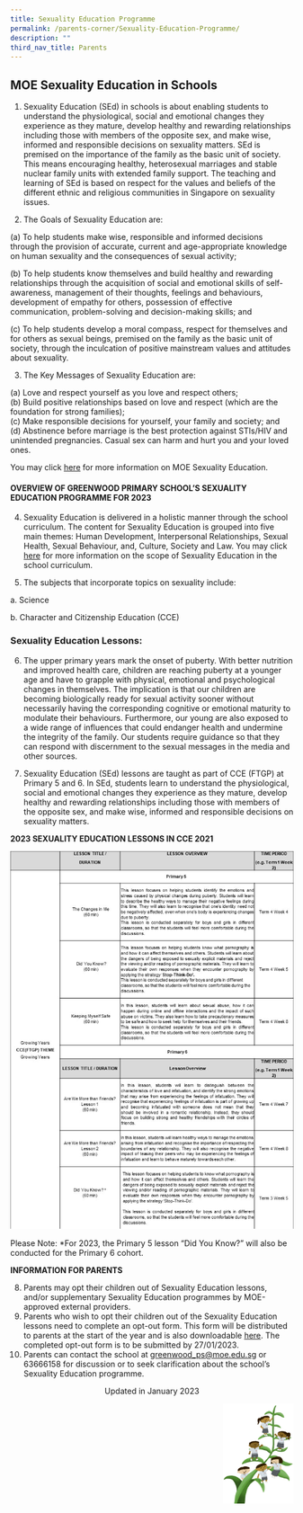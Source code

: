 ```yaml
---
title: Sexuality Education Programme
permalink: /parents-corner/Sexuality-Education-Programme/
description: ""
third_nav_title: Parents
---
```

## **MOE Sexuality Education in Schools**

1.	Sexuality Education (SEd) in schools is about enabling students to understand the physiological, social and emotional changes they experience as they mature, develop healthy and rewarding relationships including those with members of the opposite sex, and make wise, informed and responsible decisions on sexuality matters. SEd is premised on the importance of the family as the basic unit of society. This means encouraging healthy, heterosexual marriages and stable nuclear family units with extended family support. The teaching and learning of SEd is based on respect for the values and beliefs of the different ethnic and religious communities in Singapore on sexuality issues.

2.	The Goals of Sexuality Education are:

(a)	To help students make wise, responsible and informed decisions through the provision of accurate, current and age-appropriate knowledge on human sexuality and the consequences of sexual activity;

(b)	To help students know themselves and build healthy and rewarding relationships through the acquisition of social and emotional skills of self-awareness, management of their thoughts, feelings and behaviours, development of empathy for others, possession of effective communication, problem-solving and decision-making skills; and

(c)	To help students develop a moral compass, respect for themselves and for others as sexual beings, premised on the family as the basic unit of society, through the inculcation of positive mainstream values and attitudes about sexuality. 

3.	The Key Messages of Sexuality Education are:

(a)	Love and respect yourself as you love and respect others;<BR>
(b)	Build positive relationships based on love and respect (which are the foundation for strong families);<BR>
(c)	Make responsible decisions for yourself, your family and society; and<BR>
(d)	Abstinence before marriage is the best protection against STIs/HIV and unintended pregnancies. Casual sex can harm and hurt you and your loved ones.<BR>

You may click [here](https://go.gov.sg/moe-sexuality-education) for more information on MOE Sexuality Education.
 

#### **OVERVIEW OF GREENWOOD PRIMARY SCHOOL’S SEXUALITY EDUCATION PROGRAMME FOR 2023**

4.	Sexuality Education is delivered in a holistic manner through the school curriculum. The content for Sexuality Education is grouped into five main themes: Human Development, Interpersonal Relationships, Sexual Health, Sexual Behaviour, and, Culture, Society and Law. You may click [here](https://go.gov.sg/moe-sexuality-education-scope) for more information on the scope of Sexuality Education in the school curriculum.

5.	The subjects that incorporate topics on sexuality include:

a.	Science 

b.	Character and Citizenship Education (CCE)
  
### **Sexuality Education Lessons:**


6.	The upper primary years mark the onset of puberty. With better nutrition and improved health care, children are reaching puberty at a younger age and have to grapple with physical, emotional and psychological changes in themselves. The implication is that our children are becoming biologically ready for sexual activity sooner without necessarily having the corresponding cognitive or emotional maturity to modulate their behaviours. Furthermore, our young are also exposed to a wide range of influences that could endanger health and undermine the integrity of the family. Our students require guidance so that they can respond with discernment to the sexual messages in the media and other sources.

7.	Sexuality Education (SEd) lessons are taught as part of CCE (FTGP) at Primary 5 and 6. In SEd, students learn to understand the physiological, social and emotional changes they experience as they mature, develop healthy and rewarding relationships including those with members of the opposite sex, and make wise, informed and responsible decisions on sexuality matters. 


**2023 SEXUALITY EDUCATION LESSONS IN CCE 2021**

![](/images/P51.jpg)

Please Note:
*For 2023, the Primary 5 lesson “Did You Know?” will also be conducted for the Primary 6 cohort. 

**INFORMATION FOR PARENTS**

8.	Parents may opt their children out of Sexuality Education lessons, and/or supplementary Sexuality Education programmes by MOE-approved external providers. 
9.	Parents who wish to opt their children out of the Sexuality Education lessons need to complete an opt-out form. This form will be distributed to parents at the start of the year and is also downloadable [here](/files/GY%20Opt-out%20form.pdf). The completed opt-out form is to be submitted by 27/01/2023.
10.	Parents can contact the school at greenwood_ps@moe.edu.sg or 63666158 for discussion or to seek clarification about the school’s Sexuality Education programme. 


<center>Updated in January 2023</center>

<img src="/images/Small%20logo/gwps%20children%20(1).png" 
     style="width:25%;float:right">